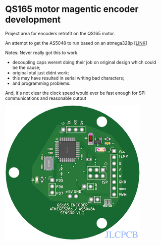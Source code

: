 # QS165 motor magentic encoder development

Project area for encoders retrofit on the QS165 motor. 

An attempt to get the AS5048 to run based on an atmega328p [[LINK](AS5048_atmega328p/README.md)]

Notes: Never really got this to work. 
* decoupling caps werent doing their job on original design which could be the cause;
* original xtal just didnt work;
* this may have resulted in serial writing bad characters;
* and programming problems. 

And, it's not clear the clock speed would ever be fast enough for SPI communications and reasonable output

<img src="pics/PCB_pic.png" title="Encoder PCB">

